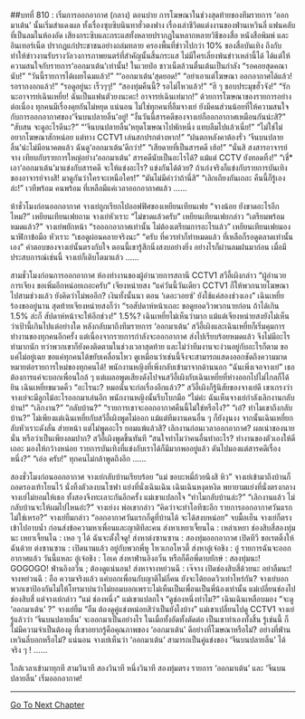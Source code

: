##บทที่ 810 : เริ่มการออกอากาศ (กลาง)
ตอนบ่าย
การโฆษณาในช่วงสุดท้ายของทีมรายการ ‘ออกมาเต้น’ นั้นเริ่มสำแดงผล ทั้งเรื่องซุบซิบนินทาฮั่วตงฟาง เรื่องเล่าชีวิตแต่งงานของฟ่านเหวินลี่ แฟนคลับที่เป็นลมในห้องอัด เสียงกระซิบและกระแสทั้งหลายปรากฏในหลากหลายวิธีของสื่อ หนังสือพิมพ์ และอินเทอร์เน็ต ปรากฏแก่ประชาชนอย่างถล่มทลาย ครองพื้นที่ข่าวไปกว่า 10% ของสื่อบันเทิง ถึงกับทำให้ข่าวงานรับรางวัลวงการภาพยนตร์ที่สำคัญนั้นสิ้นกระแส ไม่มีใครเลี่ยงพ้นข่าวเหล่านี้ได้ ได้แต่ให้ความสนใจกับรายการ‘ออกมาเต้น’เท่านั้น!
ในเวยป๋อ
ชาวเน็ตล้วนตื่นเต้นเป็นกำลัง
“รอคอยสุดคณานับ!”
“วันนี้รายการได้เผยโฉมแล้ว!”
“‘ออกมาเต้น’สุดยอด!”
“อย่าเอาแต่โฆษณา ออกอากาศได้แล้ว! รอรากงอกแล้ว!”
“รอดูอยู่นะ เร็วๆๆ!”
“สองทุ่มคืนนี้? รอไม่ไหวแล้ว!”
“ฮิ ๆ ชอบประมุขฮั่วจัง!”
“รักนะอาจารย์เฉินเหยี่ย! ฉันเป็นแฟนตัวยงนะคะ! อาจารย์เฉินเท่มาก!”
ด้วยการโฆษณาของรายการอย่างต่อเนื่อง ทุกคนมีเรื่องคุยกันไม่หยุด แน่นอน ไม่ใช่ทุกคนที่ลืมจางเย่ ยังมีคนส่วนน้อยที่ให้ความสนใจกับการออกอากาศของ‘จีนบนปลายลิ้น’อยู่!
“งั้นวันนี้สารคดีของจางเย่ก็ออกอากาศเหมือนกันน่ะสิ?”
“สับสน จะดูอะไรดีนะ?”
“‘จีนบนปลายลิ้น’หยุดโฆษณาไปพักหนึ่ง แทบลืมไปแล้วเนี่ย!”
“ไม่ใช่ไม่อยากโฆษณาสักหน่อย แต่ทาง CCTV1 เล่นสกปรกต่างหาก!”
“ฝนตกหลังคาต้องรั่ว ‘จีนบนปลายลิ้น’น่ะไม่มีอนาคตแล้ว ฉันดู‘ออกมาเต้น’ดีกว่า!”
“เสียดายที่เป็นสารคดี เฮ้อ!”
“นั่นสิ สงสารอาจารย์จาง เทียบกับรายการใหญ่อย่าง‘ออกมาเต้น’ สารคดีนับเป็นอะไรได้? แม้แต่ CCTV ยังทอดทิ้ง!”
“เชี่* เอา‘ออกมาเต้น’มาแข่งกับสารคดี จะให้แข่งอะไร? แข่งกันได้ด้วย? ถ้าเก่งจริงก็แข่งกับรายการบันเทิงของอาจารย์จางสิ! มาดูกันว่าใครจะเหนือใคร!”
“มันไม่มีคำว่าถ้านี่สิ”
“เลิกเถียงกันเถอะ คืนนี้ก็รู้เองล่ะ!”
เวทีพร้อม
คนพร้อม
ที่เหลือมีแค่เวลาออกอากาศแล้ว
……


ห้าชั่วโมงก่อนออกอากาศ
จางเย่ถูกเรียกไปออฟฟิศของเหยียนเทียนเฟย
“จางน้อย ยังขาดอะไรอีกไหม?” เหยียนเทียนเฟยถาม
จางเย่หัวเราะ “ไม่ขาดแล้วครับ”
เหยียนเทียนเฟยกล่าว “เตรียมพร้อมหมดแล้ว?”
จางเย่พยักหน้า “รอออกอากาศเท่านั้น ไม่ต้องเตรียมการอะไรแล้ว”
เหยียนเทียนเฟยมองนาฬิกาข้อมือ หัวเราะ “เธอดูผ่อนคลายจริงนะ”
“ครับ ที่ควรทำก็ทำหมดแล้ว ที่เหลือก็รอดูตลาดเท่านั้นเอง” คำตอบของจางเย่นั้นตรงกับใจ ตอนนี้เขารู้สึกนิ่งสงบอย่างยิ่ง อย่างไรก็ผ่านลมฝนมาก่อน เมื่อมีประสบการณ์เช่นนี้ จางเย่ก็เติบโตมาแล้ว
……


สามชั่วโมงก่อนการออกอากาศ
ห้องทำงานของผู้อำนวยการสถานี CCTV1
สวีอี้เผิงกล่าว “ผู้อำนวยการเจียง ขอเพิ่มอีกหน่อยเถอะครับ”
เจียงหน่ายสง “แค่วันนี้วันเดียว CCTV1 ก็ให้พวกนายโฆษณาไปสามช่วงแล้ว ยังคิดว่าไม่พออีก? เงินทั้งนั้นนา ตอน ‘เดอะวอยซ์’ ยังใช้แค่สองช่วงเอง”
เฉินเหยี่ยร้องขออยู่นาน
สุดท้ายเจียงหน่ายสงก็ว่า “รอสัปดาห์หน้าเถอะ ขอดูยอดวิวพวกนายก่อน ถ้าได้เกิน 1.5% ล่ะก็ สัปดาห์หน้าจะให้อีกช่วง!”
1.5%?
เฉินเหยี่ยไม่เห็นว่ามาก
แม้แต่เจียงหน่ายสงยังไม่เห็นว่าเป้านี้เกินไปแต่อย่างใด
หลังกลับมาถึงทีมรายการ ‘ออกมาเต้น’ สวีอี้เผิงและเฉินเหยี่ยก็เริ่มคุมการทำงานของทุกคนอีกครั้ง แต่เนื่องจากรายการกำลังจะออกอากาศ ส่งไปเรียบร้อยหมดแล้ว จึงไม่มีอะไรทำมากนัก ทว่าพวกเขาก็ยังคงติดตามในช่วงเวลาสุดท้าย และไม่ว่าทีมงานจะง่วนอยู่กับอะไรก็ตาม ขอแค่ไม่อยู่เฉย ขอแค่ทุกคนได้ขยับเคลื่อนไหว ดูเหมือนว่าเช่นนี้จึงจะสามารถแสดงออกชัดถึงความมาดหมายต่อรายการใหม่ของทุกคนได้!
พนักงานหญิงที่เพิ่งกลับเข้ามาจากด้านนอก “ฉันเพิ่งเจอจางเย่”
เธอต้องการแค่จะบอกเพื่อนใกล้ ๆ แต่เผลอพูดเสียงดังไปจนสวีอี้เผิงกับเฉินเหยี่ยที่ห่างออกไปไม่ไกลก็ได้ยิน
เฉินเหยี่ยขมวดคิ้ว “อะไรนะ? หมอนั่นจะก่อเรื่องอีกแล้ว?”
สวีอี้เผิงก็รู้นิสัยของจางเย่ดี เขาเกรงว่าจางเย่จะมีลูกไม้อะไรออกมาเล่นอีก
พนักงานหญิงนั้นรีบโบกมือ “ไม่ค่ะ ฉันเห็นจางเย่กำลังเลิกงานกลับบ้าน!”
“เลิกงาน?”
“กลับบ้าน?”
“รายการเขาจะออกอากาศคืนนี้ไม่ใช่หรือไง?”
“เอ๋? ทำไมเขาถึงกลับบ้าน?”
ไม่เพียงแต่เฉินเหยี่ยกับสวีอี้เผิงพูดไม่ออก แม้แต่ทีมงานคนอื่น ๆ ก็ยังงุนงง
จากนั้นเฉินเหยี่ยกลับหัวเราะดังลั่น ส่ายหน้า แต่ไม่พูดอะไร
ยอมแพ้แล้วสิ?
เลิกงานก่อนเวลาออกอากาศ?
ผลเน่าของนายนั่น หรือว่าเป็นเพียงลมปาก?
สวีอี้เผิงพูดขึ้นทันที “สนใจทำไมว่าคนอื่นทำอะไร? ทำงานของตัวเองให้ดีเถอะ มองให้กว้างหน่อย รายการบันเทิงที่แข่งกับเราได้ก็มีมากพออยู่แล้ว ดันไปมองแต่สารคดีเรื่องหนึ่ง?”
“เอ่อ ครับ!”
ทุกคนไม่กล้าพูดถึงอีก
……


สองชั่วโมงก่อนออกอากาศ
จางเย่กลับบ้านเรียบร้อย
“แม่ ขอบะหมี่ถ้วยนึงสิ หิว” จางเย่เข้ามาถึงบ้านก็ถอดรองเท้าโยนไว้ นั่งทิ้งตัวลงบนโซฟา แย่งที่นั่งเฉินเฉิน
เฉินเฉินหงุดหงิด พยายามแย่งที่นั่งตรงกลาง
จางเย่ไม่ยอมให้เธอ ทั้งสองจึงทะเลาะกันอีกครั้ง
แม่เขาแปลกใจ “ทำไมกลับบ้านล่ะ?”
“เลิกงานแล้ว ไม่กลับบ้านจะให้ผมไปไหนอ่ะ?” จางเย่งง
พ่อเขากล่าว “คิดว่าจะทำโอทีซะอีก รายการออกอากาศวันแรกไม่ใช่เหรอ?”
จางเย่ยิ้มกล่าว “ออกอากาศวันแรกก็ดูที่บ้านได้ จะได้สงบหน่อย”
จบมื้อเย็น จางเย่ก็ตรงเข้าไปอาบน้ำ ก่อนส่งข้อความหาเพื่อนและญาติทีละคน
ส่งหาเหยาเจี้ยนไฉ : เหล่าเหยา ช่องสิบสี่สองทุ่มนะ
เหยาเจี้ยนไฉ : เหอ ๆ ได้ ฉันจะตั้งใจดู!
ส่งหาต่งซานซาน : สองทุ่มออกอากาศ เปิดทีวี ขอเรตติ้งให้ฉันด้วย
ต่งซานซาน : เปิดนานแล้ว อยู่กับพวกพี่หู โหวเกอโหวตี้
ส่งหาอู๋เจ๋อชิง : อู๋ รายการฉันจะออกอากาศแล้ว วันนี้แหละ
อู๋เจ๋อชิง : โอเค
ส่งหาฟ่านอิงอวิ๋น หรือก็คือพี่ดาบยักษ์ : สองทุ่มนะ! GOGOGO!
ฟ่านอิงอวิ๋น ; ต้องดูแน่นอน!
ส่งหาจางหย่วนฉี : เจ๊จาง เปิดช่องสิบสี่ด้วยนะ อย่าลืมนะ!
จางหย่วนฉี : อือ
ความจริงแล้ว แค่บอกเพื่อนกับญาติไม่กี่คน ยังจะได้ยอดวิวเท่าไหร่กัน? จางเย่บอกพวกเขาป้องกันไม่ให้โทรมาบ่นว่าไม่ยอมบอกเพราะไม่เห็นเป็นเพื่อนเป็นพี่น้องเท่านั้น
แม่เปลี่ยนช่องไปช่องสิบสี่
แต่จางเย่กล่าว “แม่ ช่องหนึ่ง”
แม่เขาแปลกใจ “ดูช่องหนึ่งทำไม?”
เฉินเฉินเหลือบมอง “จะดู ‘ออกมาเต้น’ ?”
จางเย่ยิ้ม “อืม ต้องดูคู่แข่งหน่อยสิว่าเป็นยังไงบ้าง”
แม่เขาเปลี่ยนไปดู CCTV1
จางเย่รู้แล้วว่า ‘จีนบนปลายลิ้น’ จะออกมาเป็นอย่างไร ในเมื่อทั้งอัดทั้งตัดต่อ เป็นเขาทำเองทั้งสิ้น รู้เช่นนี้ ก็ไม่มีความจำเป็นต้องดู ที่เขาอยากรู้คือคุณภาพของ ‘ออกมาเต้น’ ดีอย่างที่โฆษณาหรือไม่? อย่างที่ฟ่านเหวินลี่บอกหรือไม่? แน่นอน จางเย่เห็นว่า ‘ออกมาเต้น’ สามารถเป็นคู่แข่งของ ‘จีนบนปลายลิ้น’ ได้จริง ๆ !
……


ใกล้เวลาเข้ามาทุกที
สามวินาที
สองวินาที
หนึ่งวินาที
สองทุ่มตรง รายการ ‘ออกมาเต้น’ และ ‘จีนบนปลายลิ้น’ เริ่มออกอากาศ!


******************************************


[Go To Next Chapter]( ./8.md)